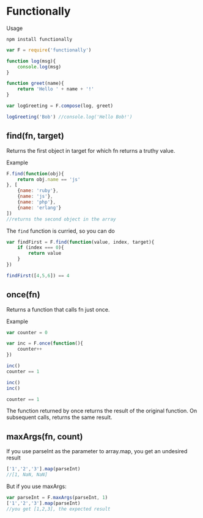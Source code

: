Functionally
============

Usage
```
npm install functionally
```

```js
var F = require('functionally')

function log(msg){
    console.log(msg)
}

function greet(name){
    return 'Hello ' + name + '!'
}

var logGreeting = F.compose(log, greet)

logGreeting('Bob') //console.log('Hello Bob!')

```

## find(fn, target)

Returns the first object in target for which fn returns a truthy value.

Example

```js
F.find(function(obj){
    return obj.name == 'js'
}, [
    {name: 'ruby'},
    {name: 'js'},
    {name: 'php'},
    {name: 'erlang'}
])
//returns the second object in the array
```

The ```find``` function is curried, so you can do
```js
var findFirst = F.find(function(value, index, target){
    if (index === 0){
        return value
    }
})

findFirst([4,5,6]) == 4
```

## once(fn)

Returns a function that calls fn just once.

Example

```js
var counter = 0

var inc = F.once(function(){
    counter++
})

inc()
counter == 1

inc()
inc()

counter == 1
```

The function returned by once returns the result of the original function. On subsequent calls, returns the same result.

## maxArgs(fn, count)

If you use parseInt as the parameter to array.map, you get an undesired result
```js
['1','2','3'].map(parseInt)
//[1, NaN, NaN]
```
But if you use maxArgs:

```js
var parseInt = F.maxArgs(parseInt, 1)
['1','2','3'].map(parseInt)
//you get [1,2,3], the expected result
```